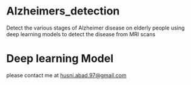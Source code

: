 # Alzheimers_detection
Detect the various stages of Alzheimer disease on elderly people using deep learning models to detect the disease from MRI scans 

# Deep learning Model
please contact me at husni.abad.97@gmail.com
